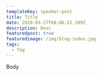 ```yaml
---
templateKey: speaker-post
title: Title
date: 2020-03-27T08:06:22.399Z
description: Desc
featuredpost: true
featuredimage: /img/blog-index.jpg
tags:
  - Tag
---
```

Body